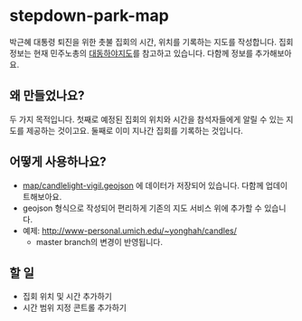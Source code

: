 # stepdown-park-map
박근혜 대통령 퇴진을 위한 촛불 집회의 시간, 위치를 기록하는 지도를 작성합니다.
집회 정보는 현재 민주노총의 [대동하야지도](http://nodong.org/notice/7194696)를 참고하고 있습니다.
다함께 정보를 추가해보아요.



## 왜 만들었나요?

두 가지 목적입니다. 첫째로 예정된 집회의 위치와 시간을 참석자들에게 알릴 수 있는 지도를 제공하는 것이고요. 
둘째로 이미 지나간 집회를 기록하는 것입니다.

## 어떻게 사용하나요?

* [map/candlelight-vigil.geojson](https://github.com/yonghah/stepdown-park-map/blob/master/map/candlelight-vigil.geojson) 에 데이터가 저장되어 있습니다. 다함께 업데이트해보아요.
* geojson 형식으로 작성되어 편리하게 기존의 지도 서비스 위에 추가할 수 있습니다.
* 예제: http://www-personal.umich.edu/~yonghah/candles/
   - master branch의 변경이 반영됩니다.

## 할 일

* 집회 위치 및 시간 추가하기
* 시간 범위 지정 콘트롤 추가하기
